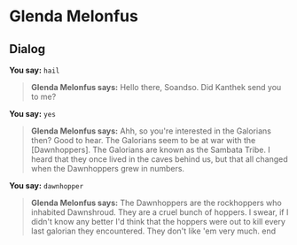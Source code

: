 # Glenda Melonfus


## Dialog

**You say:** `hail`



>**Glenda Melonfus says:** Hello there, Soandso. Did Kanthek send you to me?

**You say:** `yes`



>**Glenda Melonfus says:** Ahh, so you're interested in the Galorians then? Good to hear. The Galorians seem to be at war with the [Dawnhoppers]. The Galorians are known as the Sambata Tribe. I heard that they once lived in the caves behind us, but that all changed when the Dawnhoppers grew in numbers.

**You say:** `dawnhopper`



>**Glenda Melonfus says:** The Dawnhoppers are the rockhoppers who inhabited Dawnshroud. They are a cruel bunch of hoppers. I swear, if I didn't know any better I'd think that the hoppers were out to kill every last galorian they encountered. They don't like 'em very much.
end
